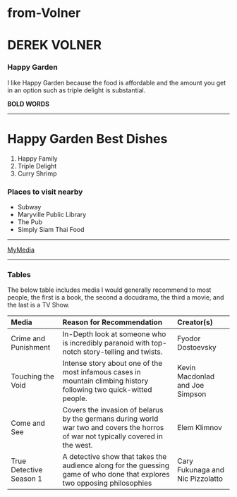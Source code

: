 # from-Volner
# DEREK VOLNER
### Happy Garden

I like Happy Garden because the food is affordable and the amount you get in an option such as triple delight is substantial.

**BOLD WORDS**

-----------
# Happy Garden Best Dishes
1. Happy Family
2. Triple Delight
3. Curry Shrimp 

### Places to visit nearby

* Subway
* Maryville Public Library
* The Pub
* Simply Siam Thai Food

----------

[MyMedia](MyMedia.md)

-------------------------------
### Tables 

The below table includes media I would generally recommend to most people, the first is a book, the second a docudrama, the third a movie, and the last is a TV Show.

|Media|Reason for Recommendation|Creator(s)|
|:---|:---|:---|
|Crime and Punishment|In-Depth look at someone who is incredibly paranoid with top-notch story-telling and twists.|Fyodor Dostoevsky|
|Touching the Void|Intense story about one of the most infamous cases in mountain climbing history following two quick-witted people.|Kevin Macdonlad and Joe Simpson|
|Come and See|Covers the invasion of belarus by the germans during world war two and covers the horros of war not typically covered in the west.|Elem Klimnov|
|True Detective Season 1|A detective show that takes the audience along for the guessing game of who done that explores two opposing philosophies|Cary Fukunaga and Nic Pizzolatto |